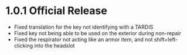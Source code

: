 # 1.0.1 Official Release
- Fixed translation for the key not identifying with a TARDIS
- Fixed key not being able to be used on the exterior during non-repair
- Fixed the respirator not acting like an armor item, and not shift+left-clicking into the headslot